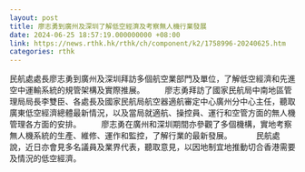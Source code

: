 ```yaml
---
layout: post
title: 廖志勇到廣州及深圳了解低空經濟及考察無人機行業發展
date: 2024-06-25 18:57:19.000000000 +08:00
link: https://news.rthk.hk/rthk/ch/component/k2/1758996-20240625.htm
categories: rthk
---
```


民航處處長廖志勇到廣州及深圳拜訪多個航空業部門及單位，了解低空經濟和先進空中運輸系統的規管架構及實際推展。
　　 
廖志勇拜訪了國家民航局中南地區管理局局長李雙臣、各處長及國家民航局航空器適航審定中心廣州分中心主任，聽取廣東低空經濟總體最新情況，以及當局就適航、操控員、運行和空管方面的無人機管理各方面的安排。 
　　 
廖志勇在廣州和深圳期間亦參觀了多個機構，實地考察無人機系統的生產、維修、運作和監控，了解行業的最新發展。　
　　 
民航處說，近日亦會見多名議員及業界代表，聽取意見，以因地制宜地推動切合香港需要及情況的低空經濟。
